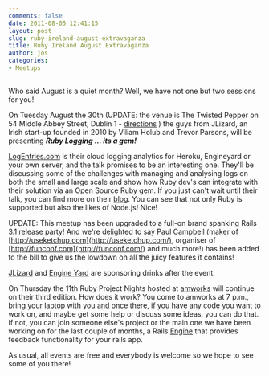 ```yaml
---
comments: false
date: 2011-08-05 12:41:15
layout: post
slug: ruby-ireland-august-extravaganza
title: Ruby Ireland August Extravaganza
author: jos
categories:
- Meetups
---
```


Who said August is a quiet month? Well, we have not one but two sessions for you!

On Tuesday August the 30th (UPDATE: the venue is The Twisted Pepper on 54 Middle Abbey Street, Dublin 1 - [directions](http://maps.google.co.uk/maps?f=q&hl=en&q=54+Middle+Abbey+St,+Dublin+1,+Republic+of+Ireland&sll=53.355162,-6.258173&sspn=0.073579,0.154495&ie=UTF8&cd=1&s=AARTsJpYu-qcCN380rct49FG7MRkPowDbw&source=embed&ei=G9KXSr25EcPMjAf6j6WBCg&sig2=XjUIDxlHKGdYXTv69hvpIw&geocode=FeUGLgMdp3Gg_w&li=lmd&cid=5397400875199313804) ) the guys from JLizard, an Irish start-up founded in 2010 by Viliam Holub and Trevor Parsons, will be presenting _**Ruby Logging ... its a gem!**_

[LogEntries.com](https://logentries.com) is their cloud logging analytics for Heroku, Engineyard or your own server, and the talk promises to be an interesting one.
They'll be discussing some of the challenges with managing and analysing logs on both the small and large scale and show how Ruby dev's can integrate with their solution via an Open Source Ruby gem.
If you just can't wait until their talk, you can find more on their [blog](https://logentries.com/blog). You can see that not only Ruby is supported but also the likes of Node.js! Nice!

UPDATE: This meetup has been upgraded to a full-on brand spanking  Rails 3.1 release party! And we're delighted to say Paul Campbell (maker  of [http://useketchup.com](http://useketchup.com/), organiser of [http://funconf.com](http://funconf.com/) and much more!) has been added to the bill to give us the lowdown on all the juicy features it contains!

[JLizard](https://logentries.com/) and [Engine Yard](http://www.engineyard.com/) are sponsoring drinks after the event.

On Thursday the 11th Ruby Project Nights hosted at [amworks](http://amworks.ie) will continue on their third edition. How does it work? You come to amworks at 7 p.m., bring your laptop with you and once there, if you have any code you want to work on, and maybe get some help or discuss some ideas, you can do that. If not, you can join someone else's project or the main one we have been working on for the last couple of months, a Rails [Engine](http://edgeapi.rubyonrails.org/classes/Rails/Engine.html) that provides feedback functionality for your rails app.

As usual, all events are free and everybody is welcome so we hope to see some of you there!
